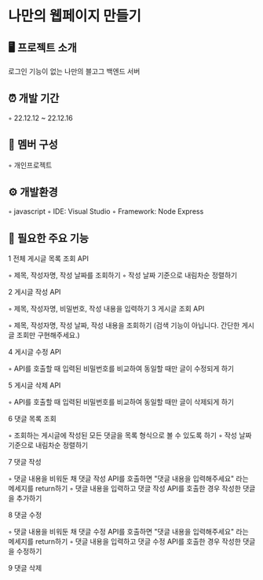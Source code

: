 # 나만의 웹페이지 만들기

## 🖥️ 프로젝트 소개
로그인 기능이 없는 나만의 블고그 백엔드 서버

## ⏰ 개발 기간
◦ 22.12.12 ~ 22.12.16

## 🤼 멤버 구성
◦ 개인프로젝트

## ⚙️ 개발환경
◦ javascript
◦ IDE: Visual Studio
◦ Framework: Node Express

## 🔌 필요한 주요 기능 

1	전체 게시글 목록 조회 API
  
  ◦	제목, 작성자명, 작성 날짜를 조회하기
  ◦	작성 날짜 기준으로 내림차순 정렬하기
  
2	게시글 작성 API
	
  ◦	제목, 작성자명, 비밀번호, 작성 내용을 입력하기
3	게시글 조회 API
	
  ◦	제목, 작성자명, 작성 날짜, 작성 내용을 조회하기 (검색 기능이 아닙니다. 간단한 게시글 조회만 구현해주세요.)
	
4	게시글 수정 API
	
  ◦	API를 호출할 때 입력된 비밀번호를 비교하여 동일할 때만 글이 수정되게 하기
	
5	게시글 삭제 API
	
  ◦	API를 호출할 때 입력된 비밀번호를 비교하여 동일할 때만 글이 삭제되게 하기

6	댓글 목록 조회
	
  ◦	조회하는 게시글에 작성된 모든 댓글을 목록 형식으로 볼 수 있도록 하기
	◦	작성 날짜 기준으로 내림차순 정렬하기

7	댓글 작성
	
  ◦	댓글 내용을 비워둔 채 댓글 작성 API를 호출하면 "댓글 내용을 입력해주세요" 라는 메세지를 return하기
	◦	댓글 내용을 입력하고 댓글 작성 API를 호출한 경우 작성한 댓글을 추가하기
	
8	댓글 수정
	
  ◦	댓글 내용을 비워둔 채 댓글 수정 API를 호출하면 "댓글 내용을 입력해주세요" 라는 메세지를 return하기
	◦	댓글 내용을 입력하고 댓글 수정 API를 호출한 경우 작성한 댓글을 수정하기
	
9	댓글 삭제
